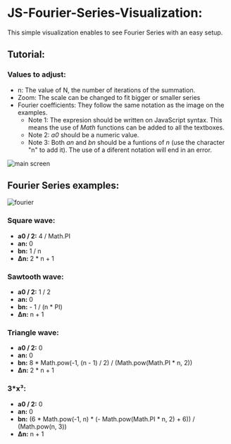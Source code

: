 # JS-Fourier-Series-Visualization:

This simple visualization enables to see Fourier Series with an easy setup.

## Tutorial:

### Values to adjust:
- n: The value of N, the number of iterations of the summation.
- Zoom: The scale can be changed to fit bigger or smaller series
- Fourier coefficients: They follow the same notation as the image on the examples.
    - Note 1: The expresion should be written on JavaScript syntax. This means the use of _Math_ functions can be added to all the textboxes.
    - Note 2: _a0_ should be a numeric value.
    - Note 3: Both _an_ and _bn_ should be a funtions of _n_ (use the character "n" to add it). The use of a diferent notation will end in an error. 

![main screen](https://cdn.jsdelivr.net/gh/Jkutkut/JS-Fourier-Series-Visualization@master/resources/screenshot.png)

## Fourier Series examples:

![fourier](https://cdn.jsdelivr.net/gh/Jkutkut/JS-Fourier-Series-Visualization@master/resources/fourierSeries.svg)

### Square wave:
- **a0 / 2:** 4 / Math.PI
- **an:** 0
- **bn:** 1 / n
- **Δn:** 2 * n + 1

### Sawtooth wave:
- **a0 / 2:** 1 / 2
- **an:** 0
- **bn:** - 1 / (n * PI)
- **Δn:** n + 1

### Triangle wave:
- **a0 / 2:** 0
- **an:** 0
- **bn:** 8 * Math.pow(-1, (n - 1) / 2) / (Math.pow(Math.PI * n, 2))
- **Δn:** 2 * n + 1


### 3*x³:
- **a0 / 2:** 0
- **an:** 0
- **bn:** (6 * Math.pow(-1, n) * (- Math.pow(Math.PI * n, 2) + 6)) / (Math.pow(n, 3))
- **Δn:** n + 1
